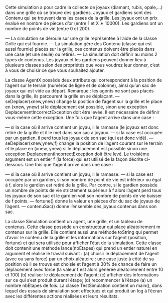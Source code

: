  Cette simulation a pour cadre la collecte de joyaux (diamant, rubis, opale,...) dans une grille où se trouve
 des gardiens. Joyaux et gardiens sont des Contenu qui se trouvent dans les cases de la grille. Les joyaux
 ont un prix évalué en nombre de pièces d’or (entre 1 et X ∗ 10000). Les gardiens ont un nombre de points de vie (entre 0 et 200).
 
 — La simulation se déroule sur une grille représentée à l’aide de la classe Grille qui est fournie.
 — La simulation gére des Contenu (classe qui est aussi fournie) placés sur la grille, ces contenus doivent
 être placés dans une case (et une seule) ou retirés.
 — La simulation doit définir au moins 2 types de contenus. Les joyaux et les gardiens peuvent
 donner lieu à plusieurs classes selon des propriétés que vous voudrez leur donner, c’est à vous de
 choisir ce que vous souhaitez ajouter.
 
La classe AgentX possède deux attributs qui correspondent à la position de l’agent
 sur le terrain (numéros de ligne et de colonne), ainsi qu’un sac de joyaux qui est vide au départ.
 Remarque : les agents ne sont pas placés dans la grille, ils parcourent la grille en se déplaçant.
 — seDeplacer(xnew,ynew)  change la position de l’agent sur la grille et le place en (xnew,
 ynew) si le déplacement est possible, sinon une exception DeplacementIncorrectException
 doit être levée. Il est nécessaire de définir vous-même cette exception. Une fois que l’agent
 arrive dans une case :
 
 — si la case où il arrive contient un joyau, il le ramasse (le joyaux est donc retiré de la grille
 et il le met dans son sac à joyaux.
 — si la case est occupée par un gardien, il perd tous les joyaux de son sac (qui est donc vidé).
 — seDeplacer(xnew,ynew,f)  change la position de l’agent courant sur le terrain et le place en
 (xnew, ynew) si le déplacement est possible sinon une exception DeplacementIncorrectException
 doit être levé. Le troisième argument est un entier f (la force) qui est utilisé de la façon décrite
 ci-dessous. Une fois que l’agent arrive dans une case :
 
 — si la case où il arrive contient un joyau, il le ramasse.
 — si la case est occupée par un gardien, si son nombre de point de vie est inférieur ou égal
 à f, alors le gardien est retiré de la grille. Par contre, si le gardien possède un nombre de
 points de vie strictement supérieur à f alors l’agent perd tous les joyaux de son sac et le
 gardien voit son nombre de points de vie baisser de f points.
 — fortune()  donne la valeur en pièces d’or du sac de joyaux de l’agent.
 — contenuSac()  donne l’ensemble des joyaux contenus dans son sac.

 La classe Simulation contient un agent, une grille, et un tableau de contenus. Cette
 classe possède un constructeur qui place aléatoirement m contenus sur la grille. Elle contient
 aussi une méthode toString qui permet d’avoir le contenu de la grille et les informations sur
 l’agent (position, fortune) et qui sera utilisée pour afficher l’état de la simulation. Cette classe
 doit contenir une méthode lance(nbEtapes) qui prend un entier naturel en argument et réalise
 le travail suivant :
 (a) choisir le déplacement de l’agent (avec ou sans force) par un choix aléatoire : une case juste à
 côté de sa position où il se trouve est choisie et l’agent à 30% de chance de faire un déplacement
 avec force (la valeur f est alors générée aléatoirement entre 10 et 100)
 (b) réaliser le déplacement de l’agent;
 (c) afficher des informations sur ce qui s’est produit durant l’étape;
 (d) recommencer à l’étape (a) un nombre nbEtapes de fois.
 La classe TestSimulation contient un main(), dans lequel des essais de simulation sont
 effectués et qui produit un log à l’écran avec les différentes actions réalisées et leurs résultats. 
